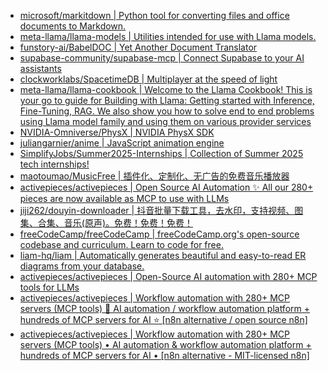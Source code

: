 + [microsoft/markitdown | Python tool for converting files and office documents to Markdown.](https://github.com//microsoft/markitdown)
+ [meta-llama/llama-models | Utilities intended for use with Llama models.](https://github.com//meta-llama/llama-models)
+ [funstory-ai/BabelDOC | Yet Another Document Translator](https://github.com//funstory-ai/BabelDOC)
+ [supabase-community/supabase-mcp | Connect Supabase to your AI assistants](https://github.com//supabase-community/supabase-mcp)
+ [clockworklabs/SpacetimeDB | Multiplayer at the speed of light](https://github.com//clockworklabs/SpacetimeDB)
+ [meta-llama/llama-cookbook | Welcome to the Llama Cookbook! This is your go to guide for Building with Llama: Getting started with Inference, Fine-Tuning, RAG. We also show you how to solve end to end problems using Llama model family and using them on various provider services](https://github.com//meta-llama/llama-cookbook)
+ [NVIDIA-Omniverse/PhysX | NVIDIA PhysX SDK](https://github.com//NVIDIA-Omniverse/PhysX)
+ [juliangarnier/anime | JavaScript animation engine](https://github.com//juliangarnier/anime)
+ [SimplifyJobs/Summer2025-Internships | Collection of Summer 2025 tech internships!](https://github.com//SimplifyJobs/Summer2025-Internships)
+ [maotoumao/MusicFree | 插件化、定制化、无广告的免费音乐播放器](https://github.com//maotoumao/MusicFree)
+ [activepieces/activepieces | Open Source AI Automation ✨ All our 280+ pieces are now available as MCP to use with LLMs](https://github.com//activepieces/activepieces)
+ [jiji262/douyin-downloader | 抖音批量下载工具，去水印，支持视频、图集、合集、音乐(原声)。免费！免费！免费！](https://github.com//jiji262/douyin-downloader)
+ [freeCodeCamp/freeCodeCamp | freeCodeCamp.org's open-source codebase and curriculum. Learn to code for free.](https://github.com//freeCodeCamp/freeCodeCamp)
+ [liam-hq/liam | Automatically generates beautiful and easy-to-read ER diagrams from your database.](https://github.com//liam-hq/liam)
+ [activepieces/activepieces | Open-Source AI automation with 280+ MCP tools for LLMs](https://github.com//activepieces/activepieces)
+ [activepieces/activepieces | Workflow automation with 280+ MCP servers (MCP tools) 🚀 AI automation / workflow automation platform + hundreds of MCP servers for AI ⭐ [n8n alternative / open source n8n]](https://github.com//activepieces/activepieces)
+ [activepieces/activepieces | Workflow automation with 280+ MCP servers (MCP tools) • AI automation & workflow automation platform + hundreds of MCP servers for AI • [n8n alternative - MIT-licensed n8n]](https://github.com//activepieces/activepieces)
